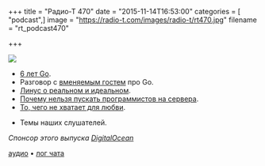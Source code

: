 +++
title = "Радио-Т 470"
date = "2015-11-14T16:53:00"
categories = [ "podcast",]
image = "https://radio-t.com/images/radio-t/rt470.jpg"
filename = "rt_podcast470"

+++

![](https://radio-t.com/images/radio-t/rt470.jpg)

* [6 лет Go](http://blog.golang.org/6years).
* Разговор с [вменяемым гостем](http://nodir.io) про Go.
* [Линус о реальном и идеальном](http://www.datacenterknowledge.com/archives/2015/11/09/linus-torvalds-perfect-security-in-linux-is-impossible/).
* [Почему нельзя пускать программистов на сервера](http://habrahabr.ru/company/dataart/blog/270677/).
* [То, чего не хватает для любви](http://thenextweb.com/insider/2015/11/14/review-satechis-usb-c-3-in-1-combo-for-macbook-is-the-hub-youre-looking-for/).
- Темы наших слушателей.

_Спонсор этого выпуска [DigitalOcean](https://do.co/radiot)_

[аудио](https://cdn.radio-t.com/rt_podcast470.mp3) • [лог чата](http://chat.radio-t.com/logs/radio-t-470.html)
<audio src="https://cdn.radio-t.com/rt_podcast470.mp3" preload="none"></audio>
